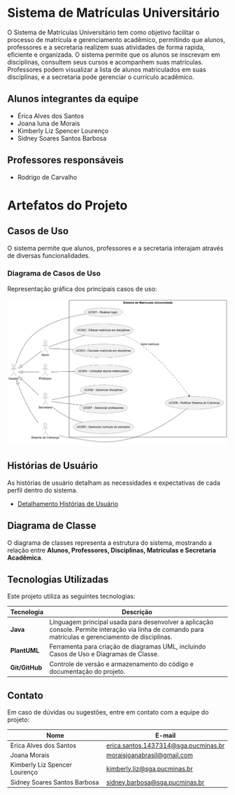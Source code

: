 # Sistema de Matrículas Universitário 
O Sistema de Matrículas Universitário tem como objetivo facilitar o processo de matrícula e gerenciamento acadêmico, permitindo que alunos, professores e a secretaria realizem suas atividades de forma rapida, eficiente e organizada. O sistema permite que os alunos se inscrevam em disciplinas, consultem seus cursos e acompanhem suas matrículas. Professores podem visualizar a lista de alunos matriculados em suas disciplinas, e a secretaria pode gerenciar o currículo acadêmico.  

## Alunos integrantes da equipe
* Érica Alves dos Santos
* Joana Iuna de Morais
* Kimberly Liz Spencer Lourenço
* Sidney Soares Santos Barbosa

## Professores responsáveis
* Rodrigo de Carvalho

# Artefatos do Projeto 

##  Casos de Uso  

O sistema permite que alunos, professores e a secretaria interajam através de diversas funcionalidades.  

### Diagrama de Casos de Uso  

Representação gráfica dos principais casos de uso: 

![Diagrama de Casos de Uso](Artefatos/Casos%20de%20Uso/SistemaMatriculasCasosDeUso_V1.png)

## Histórias de Usuário
As histórias de usuário detalham as necessidades e expectativas de cada perfil dentro do sistema.
- [Detalhamento Histórias de Usuário ](Artefatos/Histórias%20de%20Usuário/README.md)

## Diagrama de Classe  
O diagrama de classes representa a estrutura do sistema, mostrando a relação entre **Alunos, Professores, Disciplinas, Matrículas e Secretaria Acadêmica**.  

## Tecnologias Utilizadas 
Este projeto utiliza as seguintes tecnologias:

| Tecnologia | Descrição |
|------------|------------|
| **Java** | Linguagem principal usada para desenvolver a aplicação console. Permite interação via linha de comando para matrículas e gerenciamento de disciplinas. |
| **PlantUML** | Ferramenta para criação de diagramas UML, incluindo Casos de Uso e Diagramas de Classe. |
| **Git/GitHub** | Controle de versão e armazenamento do código e documentação do projeto. |

## Contato  
Em caso de dúvidas ou sugestões, entre em contato com a equipe do projeto:  

| Nome | E-mail |
|------|--------|
| Erica Alves dos Santos | erica.santos.1437314@sga.pucminas.br |
| Joana Morais | moraisjoanabrasil@gmail.com |
| Kimberly Liz Spencer Lourenço| kimberly.liz@sga.pucminas.br |
| Sidney Soares Santos Barbosa | sidney.barbosa@sga.pucminas.br |


